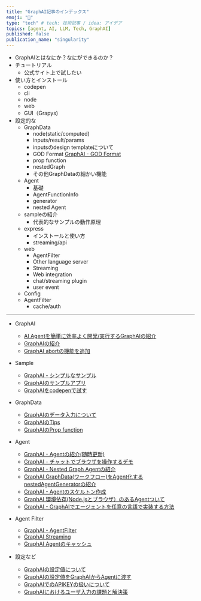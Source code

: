 ```yaml
---
title: "GraphAI記事のインデックス"
emoji: "🤖"
type: "tech" # tech: 技術記事 / idea: アイデア
topics: [agent, AI, LLM, Tech, GraphAI]
published: false
publication_name: "singularity"
---
```


- GraphAIとはなにか？なにができるのか？
- チュートリアル
  - 公式サイト上で試したい
- 使い方とインストール
  - codepen
  - cli
  - node
  - web
  - GUI（Grapys)
- 設定的な
  - GraphData
    - node(static/computed)
    - inputs/result/params
    - inputsのdesign templateについて
    - GOD Format [GraphAI - GOD Format](https://zenn.dev/singularity/articles/graphai-god-format)
    - prop function
    - nestedGraph
    - その他GraphDataの細かい機能
  - Agent
    - 基礎
    - AgentFunctionInfo
    - generator
    - nested Agent
  - sampleの紹介
    - 代表的なサンプルの動作原理
  - express
    - インストールと使い方
    - streaming/api
  - web
    - AgentFilter
    - Other language server
    - Streaming
    - Web integration  
    - chat/streaming plugin
    - user event
  - Config
  - AgentFilter
    - cache/auth

----
- GraphAI
  - [AI Agentを簡単に効率よく開発/実行するGraphAIの紹介](https://zenn.dev/singularity/articles/graphai-tutorial_1)
  - [GraphAIの紹介](https://zenn.dev/singularity/articles/graphai-about)
  - [GraphAI abortの機能を追加](https://zenn.dev/singularity/articles/graphai-abort)
  
- Sample
  - [GraphAI - シンプルなサンプル](https://zenn.dev/singularity/articles/graphai-sample-simple-graph)
  - [GraphAIのサンプルアプリ](https://zenn.dev/singularity/articles/graphai-samples)
  - [GraphAIをcodepenで試す](https://zenn.dev/singularity/articles/graphai-code-pen)

- GraphData
  - [GraphAIのデータ入力について](https://zenn.dev/singularity/articles/graphai-inputs)
  - [GraphAIのTips](https://zenn.dev/singularity/articles/graphai-tips)
  - [GraphAIのProp function](https://zenn.dev/singularity/articles/graphai-prop-function)
  
- Agent
  - [GraphAI - Agentの紹介(随時更新)](https://zenn.dev/singularity/articles/graphai-agents-list)
  - [GraphAI - チャットでブラウザを操作するデモ](https://zenn.dev/singularity/articles/graphai-tools)
  - [GraphAI - Nested Graph Agentの紹介](https://zenn.dev/singularity/articles/graphai-agents)
  - [GraphAI GraphData(ワークフロー)をAgent化するnestedAgentGeneratorの紹介](https://zenn.dev/singularity/articles/graphai-nested-agent-generator)
  - [GraphAI - Agentのスケルトン作成](https://zenn.dev/singularity/articles/graphai-create-graphai-agent)
  - [GraphAI 環境依存(Node.jsとブラウザ）のあるAgentついて](https://zenn.dev/singularity/articles/graphai-node-browser)
  - [GraphAI - GraphAIでエージェントを任意の言語で実装する方法](https://zenn.dev/singularity/articles/graphai-python-server)

- Agent Filter
  - [GraphAI - AgentFilter](https://zenn.dev/singularity/articles/graphai-agent-filter)
  - [GraphAI Streaming](https://zenn.dev/singularity/articles/graphai-streaming)
  - [GraphAI Agentのキャッシュ](https://zenn.dev/singularity/articles/graphai-cache)


- 設定など
  - [GraphAIの設定値について](https://zenn.dev/singularity/articles/graphai-settings)
  - [GraphAIの設定値をGraphAIからAgentに渡す](https://zenn.dev/singularity/articles/graphai-config)
  - [GraphAIでのAPIKEYの扱いについて](https://zenn.dev/singularity/articles/graphai-apikey)
  - [GraphAIにおけるユーザ入力の課題と解決策](https://zenn.dev/singularity/articles/graphai-user-input)
